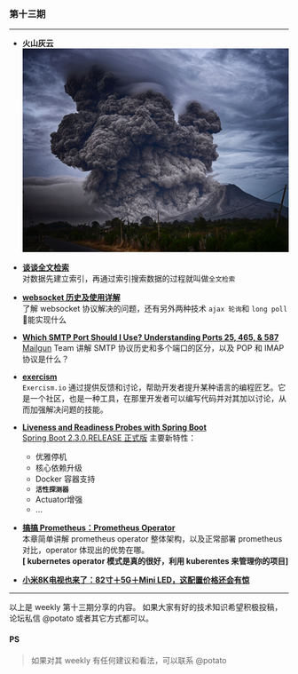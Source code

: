 ### 第十三期
--- 

- **火山灰云**
![nature](img/volcanic-ash-cloud.jpg)

- **[谈谈全文检索](https://chenhy.com/post/basic_full_text_search/)**  
对数据先建立索引，再通过索引搜索数据的过程就叫做`全文检索`

- **[websocket 历史及使用详解](https://juejin.im/post/6844903472278536206)**  
了解 websocket 协议解决的问题，还有另外两种技术 `ajax 轮询`和 `long poll` 能实现什么 

- **[Which SMTP Port Should I Use? Understanding Ports 25, 465, & 587](https://www.mailgun.com/blog/which-smtp-port-understanding-ports-25-465-587/)**  
[Mailgun](https://www.mailgun.com/) Team 讲解 SMTP 协议历史和多个端口的区分，以及 POP 和 IMAP 协议是什么？

- **[exercism](https://exercism.io/)**  
`Exercism.io` 通过提供反馈和讨论，帮助开发者提升某种语言的编程匠艺。它是一个社区，也是一种工具，在那里开发者可以编写代码并对其加以讨论，从而加强解决问题的技能。

- **[Liveness and Readiness Probes with Spring Boot](https://spring.io/blog/2020/03/25/liveness-and-readiness-probes-with-spring-boot)**    
[Spring Boot 2.3.0.RELEASE 正式版](https://github.com/spring-projects/spring-boot/wiki/Spring-Boot-2.3-Release-Notes) 主要新特性：
  - 优雅停机
  - 核心依赖升级
  - Docker 容器支持
  - **`活性探测器`**
  - Actuator增强
  - ...

- **[搞搞 Prometheus：Prometheus Operator](https://aleiwu.com/post/prometheus-operator/)**  
本章简单讲解 prometheus operator 整体架构，以及正常部署 prometheus 对比，operator 体现出的优势在哪。  
**[ kubernetes operator 模式是真的很好，利用 kuberentes 来管理你的项目]**

- **[小米8K电视也来了：82寸＋5G＋Mini LED，这配置价格还会有惊](https://xw.qq.com/partner/vivoscreen/20200924A09OD500?vivoRcdMark=1)**

--- 

以上是 weekly 第十三期分享的内容。 
如果大家有好的技术知识希望积极投稿，论坛私信 @potato 或者其它方式都可以。

#### PS
>如果对其 weekly 有任何建议和看法，可以联系 @potato